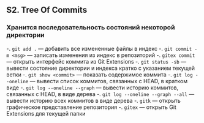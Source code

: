 ## S2. Tree Of Commits
### Хранится последовательность состояний некоторой директории
-. `git add .` — добавить все измененные файлы в индекс
-. `git commit -m <msg>` — записать изменения из индекс в репозиторий
-. `gitex commit` — открыть интерфейс коммита из Git Extensions
-. `git status -sb` — вывести состояние директории и индекса кратко с указанием текущей ветки
-. `git show <commit>` — показать содержимое коммита
-. `git log --oneline` — вывести список коммитов, связанных с HEAD, в кратком виде
-. `git log --oneline --graph` — вывести историю коммитов, связанных с HEAD, в виде дерева
-. `git log --oneline --graph --all` — вывести историю всех коммитов в виде дерева
-. `gitk` — открыть графическое представление репозитория
-. `gitex` — открыть Git Extensions для текущей папки
